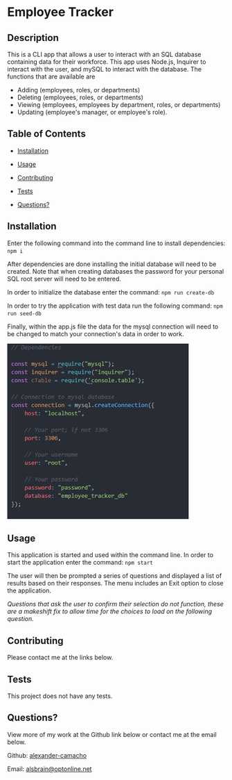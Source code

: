 # Employee Tracker



## Description
This is a CLI app that allows a user to interact with an SQL database containing data for their workforce. This app uses Node.js, Inquirer to interact with the user, and mySQL to interact with the database. The functions that are available are 
- Adding (employees, roles, or departments)
- Deleting (employees, roles, or departments)
- Viewing (employees, employees by department, roles, or departments)
- Updating (employee's manager, or employee's role).

## Table of Contents
- [Installation](#installation)        
- [Usage](#usage)           

- [Contributing](#contributing)
- [Tests](#tests)
- [Questions?](#questions)
           
## Installation
Enter the following command into the command line to install dependencies: ```npm i```

After dependencies are done installing the initial database will need to be created. Note that when creating databases the password for your personal SQL root server will need to be entered.

In order to initialize the database enter the command: ```npm run create-db``` 

In order to try the application with test data run the following command: ```npm run seed-db```

Finally, within the app.js file the data for the mysql connection will need to be changed to match your connection's data in order to work.

![Connection](/assets/connectionEdit.jpg)

## Usage
This application is started and used within the command line. In order to start the application enter the command: ```npm start```

The user will then be prompted a series of questions and displayed a list of results based on their responses. The menu includes an Exit option to close the application. 

*Questions that ask the user to confirm their selection do not function, these are a makeshift fix to allow time for the choices to load on the following question.* 



## Contributing
Please contact me at the links below. 

## Tests
This project does not have any tests.
           
## Questions?

View more of my work at the Github link below or contact me at the email below.

Github: [alexander-camacho](https://github.com/alexander-camacho)

Email: alsbrain@optonline.net